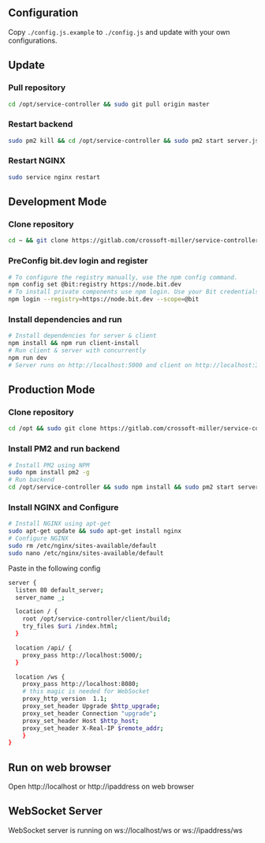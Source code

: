 ## Configuration
Copy `./config.js.example` to `./config.js` and update with your own configurations.

## Update
### Pull repository
```sh
cd /opt/service-controller && sudo git pull origin master
```
### Restart backend
```sh
sudo pm2 kill && cd /opt/service-controller && sudo pm2 start server.js
```
### Restart NGINX
```sh
sudo service nginx restart
```


## Development Mode
### Clone repository
```sh
cd ~ && git clone https://gitlab.com/crossoft-miller/service-controller
```
### PreConfig bit.dev login and register
```sh
# To configure the registry manually, use the npm config command.
npm config set @bit:registry https://node.bit.dev
# To install private components use npm login. Use your Bit credentials to login.
npm login --registry=https://node.bit.dev --scope=@bit
```
### Install dependencies and run
```sh
# Install dependencies for server & client
npm install && npm run client-install
# Run client & server with concurrently
npm run dev
# Server runs on http://localhost:5000 and client on http://localhost:3000
```

## Production Mode
### Clone repository
```sh
cd /opt && sudo git clone https://gitlab.com/crossoft-miller/service-controller
```
### Install PM2 and run backend
```sh
# Install PM2 using NPM
sudo npm install pm2 -g
# Run backend
cd /opt/service-controller && sudo npm install && sudo pm2 start server.js
```
### Install NGINX and Configure
```sh
# Install NGINX using apt-get
sudo apt-get update && sudo apt-get install nginx
# Configure NGINX
sudo rm /etc/nginx/sites-available/default
sudo nano /etc/nginx/sites-available/default
```
Paste in the following config
```sh
server {
  listen 80 default_server;
  server_name _;

  location / {
    root /opt/service-controller/client/build;
    try_files $uri /index.html;
  }

  location /api/ {
    proxy_pass http://localhost:5000/;
  }

  location /ws {
    proxy_pass http://localhost:8080;
    # this magic is needed for WebSocket
    proxy_http_version  1.1;
    proxy_set_header Upgrade $http_upgrade;
    proxy_set_header Connection "upgrade";
    proxy_set_header Host $http_host;
    proxy_set_header X-Real-IP $remote_addr;
    }
}
```

## Run on web browser
Open http://localhost or http://ipaddress on web browser

## WebSocket Server
WebSocket server is running on ws://localhost/ws or ws://ipaddress/ws
